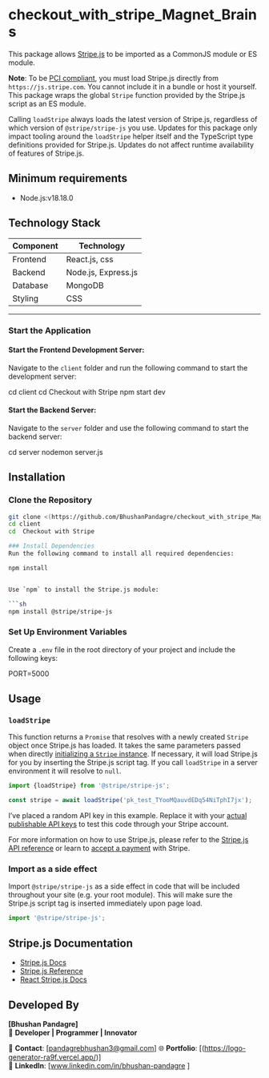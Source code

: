 ﻿# checkout_with_stripe_Magnet_Brains

This package allows [Stripe.js](https://stripe.com/docs/stripe-js) to be
imported as a CommonJS module or ES module.

**Note**: To be
[PCI compliant](https://stripe.com/docs/security/guide#validating-pci-compliance),
you must load Stripe.js directly from `https://js.stripe.com`. You cannot
include it in a bundle or host it yourself. This package wraps the global
`Stripe` function provided by the Stripe.js script as an ES module.

Calling `loadStripe` always loads the latest version of Stripe.js, regardless of
which version of `@stripe/stripe-js` you use. Updates for this package only
impact tooling around the `loadStripe` helper itself and the TypeScript type
definitions provided for Stripe.js. Updates do not affect runtime availability
of features of Stripe.js.

## Minimum requirements

- Node.js:v18.18.0

## Technology Stack

| Component      | Technology              |
|----------------|-------------------------|
| Frontend       | React.js, css     |
| Backend        | Node.js, Express.js     |
| Database       | MongoDB                 |
| Styling        | CSS         |

---

### Start the Application

#### Start the Frontend Development Server:
Navigate to the `client` folder and run the following command to start the development server:


cd client
cd  Checkout with Stripe
npm start dev

#### Start the Backend Server:

Navigate to the `server` folder and use the following command to start the backend server:

cd server
nodemon server.js


## Installation

### Clone the Repository
```bash
git clone <(https://github.com/BhushanPandagre/checkout_with_stripe_Magnet_Brains.git)>
cd client
cd  Checkout with Stripe

### Install Dependencies
Run the following command to install all required dependencies:

npm install


Use `npm` to install the Stripe.js module:

```sh
npm install @stripe/stripe-js
```
### Set Up Environment Variables

Create a `.env` file in the root directory of your project and include the following keys:

PORT=5000


## Usage

### `loadStripe`

This function returns a `Promise` that resolves with a newly created `Stripe`
object once Stripe.js has loaded. It takes the same parameters passed when
directly
[initializing a `Stripe` instance](https://stripe.com/docs/js/initializing). If
necessary, it will load Stripe.js for you by inserting the Stripe.js script tag.
If you call `loadStripe` in a server environment it will resolve to `null`.

```js
import {loadStripe} from '@stripe/stripe-js';

const stripe = await loadStripe('pk_test_TYooMQauvdEDq54NiTphI7jx');
```

I’ve placed a random API key in this example. Replace it with your
[actual publishable API keys](https://dashboard.stripe.com/account/apikeys) to
test this code through your Stripe account.

For more information on how to use Stripe.js, please refer to the
[Stripe.js API reference](https://stripe.com/docs/js) or learn to
[accept a payment](https://stripe.com/docs/payments/accept-a-payment) with
Stripe.



### Import as a side effect

Import `@stripe/stripe-js` as a side effect in code that will be included
throughout your site (e.g. your root module). This will make sure the Stripe.js
script tag is inserted immediately upon page load.

```js
import '@stripe/stripe-js';
```

## Stripe.js Documentation

- [Stripe.js Docs](https://stripe.com/docs/stripe-js)
- [Stripe.js Reference](https://stripe.com/docs/js)
- [React Stripe.js Docs](https://stripe.com/docs/stripe-js/react)


## Developed By

**[Bhushan Pandagre]**  
🚀 **Developer | Programmer | Innovator**  

📧 **Contact**: [pandagrebhushan3@gmail.com] 
🌐 **Portfolio**: [(https://logo-generator-ra9f.vercel.app/)]  
💼 **LinkedIn**: [www.linkedin.com/in/bhushan-pandagre ]
